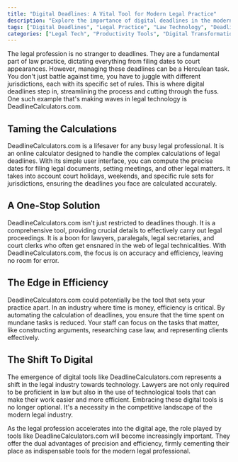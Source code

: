 ```yaml
---
title: "Digital Deadlines: A Vital Tool for Modern Legal Practice"
description: "Explore the importance of digital deadlines in the modern legal practice industry. Uncover how DeadlineCalculators.com can revolutionize your legal firm with technology and accuracy."
tags: ["Digital Deadlines", "Legal Practice", "Law Technology", "DeadlineCalculators.com"]
categories: ["Legal Tech", "Productivity Tools", "Digital Transformation"]
---
```


The legal profession is no stranger to deadlines. They are a fundamental part of law practice, dictating everything from filing dates to court appearances. However, managing these deadlines can be a Herculean task. You don't just battle against time, you have to juggle with different jurisdictions, each with its specific set of rules. This is where digital deadlines step in, streamlining the process and cutting through the fuss. One such example that's making waves in legal technology is DeadlineCalculators.com.

## Taming the Calculations

DeadlineCalculators.com is a lifesaver for any busy legal professional. It is an online calculator designed to handle the complex calculations of legal deadlines. With its simple user interface, you can compute the precise dates for filing legal documents, setting meetings, and other legal matters. It takes into account court holidays, weekends, and specific rule sets for jurisdictions, ensuring the deadlines you face are calculated accurately.

## A One-Stop Solution

DeadlineCalculators.com isn't just restricted to deadlines though. It is a comprehensive tool, providing crucial details to effectively carry out legal proceedings. It is a boon for lawyers, paralegals, legal secretaries, and court clerks who often get ensnared in the web of legal technicalities. With DeadlineCalculators.com, the focus is on accuracy and efficiency, leaving no room for error.

## The Edge in Efficiency

DeadlineCalculators.com could potentially be the tool that sets your practice apart. In an industry where time is money, efficiency is critical. By automating the calculation of deadlines, you ensure that the time spent on mundane tasks is reduced. Your staff can focus on the tasks that matter, like constructing arguments, researching case law, and representing clients effectively.

## The Shift To Digital

The emergence of digital tools like DeadlineCalculators.com represents a shift in the legal industry towards technology. Lawyers are not only required to be proficient in law but also in the use of technological tools that can make their work easier and more efficient. Embracing these digital tools is no longer optional. It's a necessity in the competitive landscape of the modern legal industry.

As the legal profession accelerates into the digital age, the role played by tools like DeadlineCalculators.com will become increasingly important. They offer the dual advantages of precision and efficiency, firmly cementing their place as indispensable tools for the modern legal professional.